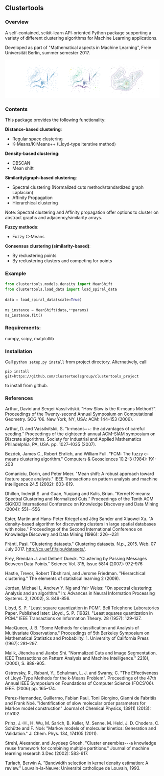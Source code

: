 
## Clustertools

### Overview

A self-contained, scikit-learn API-oriented Python package supporting a variety of different clustering algorithms for Machine Learning applications.

Developed as part of "Mathematical aspects in Machine Learning", Freie Universität Berlin, summer semester 2017.

![](https://raw.githubusercontent.com/clustertoolsgroup/clustertools_project/master/images/meanshift_examples.png)

### Contents
This package provides the following functionality:

**Distance-based clustering**:

- Regular space clustering 
- K-Means/K-Means++ (Lloyd-type iterative method)

**Density-based clustering**:

- DBSCAN
- Mean shift

**Similarity/graph-based clustering**:

- Spectral clustering (Normalized cuts method/standardized graph Laplacian)
- Affinity Propagation
- Hierarchical clustering

Note: Spectral clustering and Affinity propagation offer options to cluster on abstract graphs and adjacency/similarity arrays.

**Fuzzy methods**:

- Fuzzy C-Means

**Consensus clustering (similarity-based)**:

- By reclustering points
- By reclustering clusters and competing for points

### Example

```python
from clustertools.models.density import MeanShift
from clustertools.load_data import load_spiral_data

data = load_spiral_data(scale=True)

ms_instance = MeanShift(data,**params)
ms_instance.fit()
```

### Requirements:
numpy, scipy, matplotlib

### Installation
Call
```python setup.py install```
from project directory. Alternatively, call
```
pip install git+https://github.com/clustertoolsgroup/clustertools_project
``` 
to install from github.

### References

Arthur, David and Sergei Vassilvitskii. "How Slow is the K-means Method?". Proceedings of the Twenty-second Annual Symposium on Computational Geometry. SCG '06. New York, NY, USA: ACM: 144–153 (2006).

Arthur, D. and Vassilvitskii, S. "k-means++: the advantages of careful seeding." Proceedings of the eighteenth annual ACM-SIAM symposium on Discrete algorithms. Society for Industrial and Applied Mathematics Philadelphia, PA, USA. pp. 1027–1035 (2007).

Bezdek, James C., Robert Ehrlich, and William Full. "FCM: The fuzzy c-means clustering algorithm." Computers \& Geosciences 10.2-3 (1984): 191-203

Comaniciu, Dorin, and Peter Meer. "Mean shift: A robust approach toward feature space analysis." IEEE Transactions on pattern analysis and machine intelligence 24.5 (2002): 603-619.

Dhillon, Inderjit S. and Guan, Yuqiang and Kulis, Brian.
"Kernel K-means: Spectral Clustering and Normalized Cuts."
Proceedings of the Tenth ACM SIGKDD International Conference on Knowledge Discovery and Data Mining (2004): 551--556

Ester, Martin and Hans-Peter Kriegel and Jörg Sander and Xiaowei Xu.
"A density-based algorithm for discovering clusters in large spatial databases with noise." Proceedings of the Second International Conference on Knowledge Discovery and Data Mining
(1996): 226--231
   
Fränti, Pasi. "Clustering datasets." Clustering datasets. N.p., 2015. Web. 07 July 2017. <http://cs.uef.fi/sipu/datasets/>.
   
Frey, Brendan J. and Delbert Dueck. "Clustering by Passing Messages Between Data Points."
Science Vol. 315, Issue 5814 (2007): 972-976

Hastie, Trevor, Robert Tibshirani, and Jerome Friedman. "Hierarchical clustering." The elements of statistical learning 2 (2009).

Jordan, Michael I., Andrew Y. Ng and Yair Weiss: "On spectral clustering: Analysis and an algorithm." In: Advances in Neural Information Processing Systems. 2, (2002), S. 849-856.

Lloyd, S. P. "Least square quantization in PCM". Bell Telephone Laboratories Paper. Published later: Lloyd., S. P. (1982). "Least squares quantization in PCM." IEEE Transactions on Information Theory. 28 (1957): 129–137.

MacQueen, J. B. "Some Methods for classification and Analysis of Multivariate Observations." Proceedings of 5th Berkeley Symposium on Mathematical Statistics and Probability. 1. University of California Press (1967): 281–297.

Malik, Jitendra and Jianbo Shi. "Normalized Cuts and Image Segmentation. IEEE Transactions on Pattern Analysis and Machine Intelligence." 22(8), (2000), S. 888-905.

Ostrovsky, R., Rabani, Y., Schulman, L. J. and Swamy, C. "The Effectiveness of Lloyd-Type Methods for the k-Means Problem". Proceedings of the 47th Annual IEEE Symposium on Foundations of Computer Science (FOCS'06). IEEE. (2006) pp. 165–174.

Perez-Hernandez, Guillermo, Fabian Paul, Toni Giorgino, Gianni de Fabritiis and Frank Noé.
"Identification of slow molecular order parameters for Markov model construction" Journal of Chemical Physics, 139(1) (2013): 015102. 

Prinz, J.-H., H. Wu, M. Sarich, B. Keller, M. Senne, M. Held, J. D. Chodera, C. Schütte and F. Noé: "Markov models of molecular kinetics: Generation and Validation." J. Chem. Phys. 134, 174105 (2011).

Strehl, Alexander, and Joydeep Ghosh. "Cluster ensembles---a knowledge reuse framework for combining multiple partitions." Journal of machine learning research 3.Dec (2002): 583-617.

Turlach, Berwin A. "Bandwidth selection in kernel density estimation: A review." Louvain-la-Neuve: Université catholique de Louvain, 1993.
